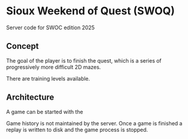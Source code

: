# Sioux Weekend of Quest (SWOQ)

Server code for SWOC edition 2025


## Concept

The goal of the player is to finish the quest, which is a series of progressively more difficult 2D mazes.

There are training levels available.

## Architecture

A game can be started with the

Game history is not maintained by the server. Once a game is finished a replay is written to disk and the game process is stopped.
